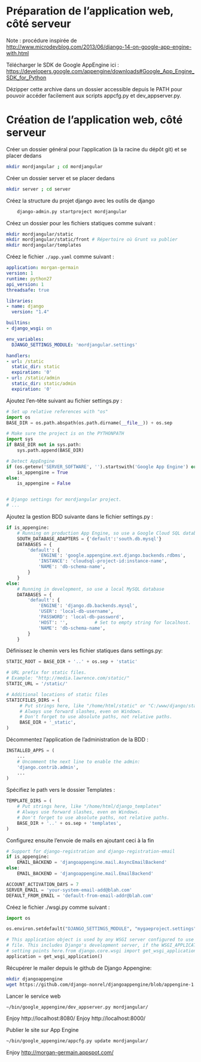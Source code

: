 Préparation de l’application web, côté serveur
==============================================
Note : procédure inspirée de http://www.microdevblog.com/2013/06/django-14-on-google-app-engine-with.html


Télécharger le SDK de Google AppEngine ici : https://developers.google.com/appengine/downloads#Google_App_Engine_SDK_for_Python

Dézipper cette archive dans un dossier accessible depuis le PATH pour pouvoir accéder facilement aux scripts appcfg.py et dev_appserver.py.

Création de l’application web, côté serveur
===========================================

Créer un dossier général pour l’application (à la racine du dépôt git) et se placer dedans
```bash
mkdir mordjangular ; cd mordjangular
```

Créer un dossier server et se placer dedans
```bash
mkdir server ; cd server
```

Créez la structure du projet django avec les outils de django
```bash
	django-admin.py startproject mordjangular
```

Créez un dossier pour les fichiers statiques comme suivant :
```bash
mkdir mordjangular/static
mkdir mordjangular/static/front # Répertoire où Grunt va publier
mkdir mordjangular/templates
```

Créez le fichier ```./app.yaml``` 	 comme suivant :
```yaml
application: morgan-germain
version: 1
runtime: python27
api_version: 1
threadsafe: true

libraries:
- name: django
  version: "1.4"

builtins:
- django_wsgi: on

env_variables:
  DJANGO_SETTINGS_MODULE: 'mordjangular.settings'

handlers:
- url: /static
  static_dir: static
  expiration: '0'
- url: /static/admin
  static_dir: static/admin
  expiration: '0'
```

Ajoutez l’en-tête suivant au fichier settings.py :
```python
# Set up relative references with "os"
import os
BASE_DIR = os.path.abspath(os.path.dirname(__file__)) + os.sep

# Make sure the project is on the PYTHONPATH
import sys
if BASE_DIR not in sys.path:
    sys.path.append(BASE_DIR)

# Detect AppEngine
if (os.getenv('SERVER_SOFTWARE', '').startswith('Google App Engine') or os.getenv('SETTINGS_MODE') == 'prod'):
    is_appengine = True
else:
    is_appengine = False


# Django settings for mordjangular project.
# ...
```

Ajoutez la gestion BDD suivante dans le fichier settings.py :
```python
if is_appengine:
    # Running on production App Engine, so use a Google Cloud SQL database.
    SOUTH_DATABASE_ADAPTERS = {'default':'south.db.mysql'} 
    DATABASES = {
        'default': {
            'ENGINE': 'google.appengine.ext.django.backends.rdbms',
            'INSTANCE': 'cloudsql-project-id:instance-name',
            'NAME': 'db-schema-name',
        }
    }
else:
    # Running in development, so use a local MySQL database
    DATABASES = {
        'default': {
            'ENGINE': 'django.db.backends.mysql',
            'USER': 'local-db-username',
            'PASSWORD': 'local-db-password',
            'HOST': '',          # Set to empty string for localhost.
            'NAME': 'db-schema-name',
        }
    }
```

Définissez le chemin vers les fichier statiques dans settings.py:
```python
STATIC_ROOT = BASE_DIR + '..' + os.sep + 'static'

# URL prefix for static files.
# Example: "http://media.lawrence.com/static/"
STATIC_URL = '/static/'

# Additional locations of static files
STATICFILES_DIRS = (
     # Put strings here, like "/home/html/static" or "C:/www/django/static".     
     # Always use forward slashes, even on Windows.
     # Don't forget to use absolute paths, not relative paths.
     BASE_DIR + '_static',
)
```

Décommentez l’application de l’administration de la BDD :
```python
INSTALLED_APPS = (
    ...
    # Uncomment the next line to enable the admin:
    'django.contrib.admin',
    ...
)
```

Spécifiez le path vers le dossier Templates :
```python
TEMPLATE_DIRS = (
    # Put strings here, like "/home/html/django_templates"
    # Always use forward slashes, even on Windows.
    # Don't forget to use absolute paths, not relative paths.
    BASE_DIR + '..' + os.sep + 'templates',
)
```

Configurez ensuite l’envoie de mails en ajoutant ceci à la fin
```python
# Support for django-registration and django-registration-email
if is_appengine:
    EMAIL_BACKEND = 'djangoappengine.mail.AsyncEmailBackend'
else:
    EMAIL_BACKEND = 'djangoappengine.mail.EmailBackend'

ACCOUNT_ACTIVATION_DAYS = 7
SERVER_EMAIL = 'your-system-email-add@blah.com'
DEFAULT_FROM_EMAIL = 'default-from-email-addr@blah.com'
```

Créez le fichier ./wsgi.py comme suivant :
```python
import os

os.environ.setdefault("DJANGO_SETTINGS_MODULE", "mygaeproject.settings")

# This application object is used by any WSGI server configured to use this
# file. This includes Django's development server, if the WSGI_APPLICATION
# setting points here.from django.core.wsgi import get_wsgi_application
application = get_wsgi_application()
```

Récupérer le mailer depuis le github de Django Appengine:
```bash
mkdir djangoappengine
wget https://github.com/django-nonrel/djangoappengine/blob/appengine-1.4/djangoappengine/mail.py -O djangoappengine/mail.py
```

Lancer le service web
```bash
~/bin/google_appengine/dev_appserver.py mordjangular/
```
Enjoy http://localhost:8080/
Enjoy http://localhost:8000/

Publier le site sur App Engine
```bash
~/bin/google_appengine/appcfg.py update mordjangular/
```

Enjoy http://morgan-germain.appspot.com/
